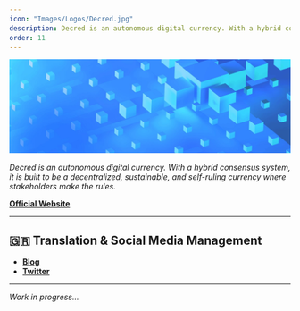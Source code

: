 ```yaml
---
icon: "Images/Logos/Decred.jpg"
description: Decred is an autonomous digital currency. With a hybrid consensus system, it is built to be a decentralized, sustainable, and self-ruling currency where stakeholders make the rules.
order: 11
---
```


![](../Images/Covers/Decred.jpg)

_Decred is an autonomous digital currency. With a hybrid consensus system, it is built to be a decentralized, sustainable, and self-ruling currency where stakeholders make the rules._

[**Official Website**](https://decred.org/)

---

## 🇬🇷 Translation & Social Media Management

- [**Blog**](https://www.decred.gr/)
- [**Twitter**](https://twitter.com/DecredGR)

---

_Work in progress..._
